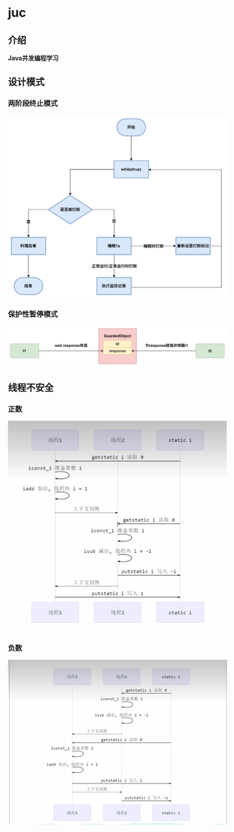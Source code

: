 # juc

## 介绍

**Java并发编程学习**

## 设计模式

### 两阶段终止模式

![](src/main/resources/png/两阶段终止模式.png)

### 保护性暂停模式

![](src/main/resources/png/保护性暂停模式.png)

## 线程不安全

### 正数

![](src/main/resources/png/线程不安全-正数.png)

### 负数

![](src/main/resources/png/线程不安全-负数.png)